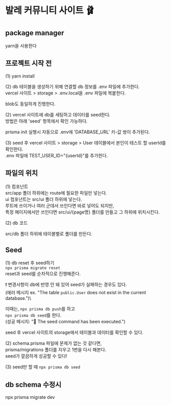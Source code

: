 # 발레 커뮤니티 사이트 🩰

## package manager

yarn을 사용한다

## 프로젝트 시작 전

(1) yarn install

(2) db 테이블을 생성하기 위해 연결할 db 정보를 .env 파일에 추가한다.\
vercel 사이트 > storage > .env.local을 .env 파일에 복붙한다.

blob도 동일하게 진행한다.

(2) vercel 사이트에 db를 세팅하고 데이터를 seed한다.\
방법은 아래 'seed' 항목에서 확인 가능하다.

prisma init 실행시 자동으로 .env에 'DATABASE_URL' 키-값 쌍이 추가된다.

(3) seed 후 vercel 사이트 > storage > User 테이블에서 본인이 테스트 할 userId를 확인한다.\
.env 파일에 TEST_USER_ID="{userId}"를 추가한다.

## 파일의 위치

(1) 컴포넌트\
src/app 폴더 하위에는 route에 필요한 파일만 넣는다.\
ui 컴포넌트는 src/ui 폴더 하위에 넣는다.\
루트에 쓰이거나 여러 군데서 쓰인다면 바로 넣어도 되지만,\
특정 페이지에서만 쓰인다면 src/ui/{page명} 폴더를 만들고 그 하위에 위치시킨다.

(2) db 코드

src/db 폴더 하위에 테이블별로 폴더를 만든다.

## Seed

(1) db reset 후 seed하기\
`npx prisma migrate reset`\
reset과 seed를 순차적으로 진행해준다.

❗️ 변경사항이 db에 반영 안 돼 있어 seed가 실패하는 경우도 있다.\
(에러 메시지 ex. "The table `public.User` does not exist in the current database.")\

이때는, `npx prisma db push`를 하고\
`npx prisma db seed`를 한다.\
(성공 메시지: "🌱 The seed command has been executed.")

seed 후 vercel 사이트의 storage에서 테이블과 데이터를 확인할 수 있다.

(2) schema.prisma 파일에 문제가 없는 것 같다면,\
prisma/migrations 폴더를 지우고 1번을 다시 해본다.\
seed가 깔끔하게 성공할 수 있다!

(3) seed만 할 때
`npx prisma db seed`

## db schema 수정시

npx prisma migrate dev
